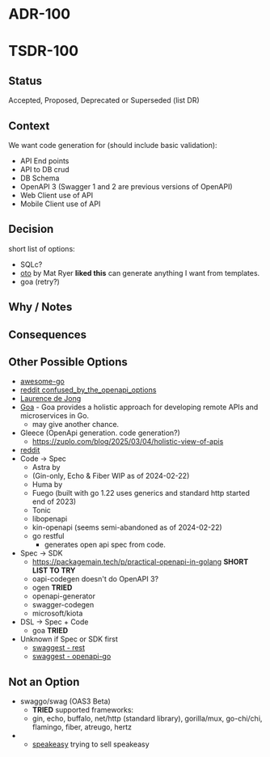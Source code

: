 # ADR-100
# TSDR-100

## Status

Accepted, Proposed, Deprecated or Superseded (list DR)

## Context

We want code generation for (should include basic validation):
- API End points
- API to DB crud
- DB Schema
- OpenAPI 3 (Swagger 1 and 2 are previous versions of OpenAPI)
- Web Client use of API
- Mobile Client use of API

## Decision

short list of options:
- SQLc? 
- [oto](https://github.com/pacedotdev/oto/tree/main/otohttp) by Mat Ryer **liked this** can generate anything I want from templates.
- goa (retry?)

## Why / Notes



## Consequences



## Other Possible Options

- [awesome-go](https://github.com/avelino/awesome-go?tab=readme-ov-file#go-generate-tools)
- [reddit confused_by_the_openapi_options](https://www.reddit.com/r/golang/comments/1gmhz08/confused_by_the_openapi_options_for_go/)
- [Laurence de Jong](https://ldej.nl/post/generating-go-from-openapi-3/)
- [Goa](https://github.com/goadesign/goa) - Goa provides a holistic approach for developing remote APIs and microservices in Go.
  - may give another chance.
- Gleece (OpenApi generation. code generation?)
  - https://zuplo.com/blog/2025/03/04/holistic-view-of-apis
- [reddit](https://www.reddit.com/r/golang/comments/1avsog1/go_openapi_codegen/)
- Code → Spec
  - Astra by
  - (Gin-only, Echo & Fiber WIP as of 2024-02-22)
  - Huma by
  - Fuego (built with go 1.22 uses generics and standard http started end of 2023)
  - Tonic
  - libopenapi
  - kin-openapi (seems semi-abandoned as of 2024-02-22)
  - go restful
    - generates open api spec from code.
- Spec → SDK
  - https://packagemain.tech/p/practical-openapi-in-golang **SHORT LIST TO TRY**
  - oapi-codegen
    doesn't do OpenAPI 3?
  - ogen **TRIED**
  - openapi-generator
  - swagger-codegen
  - microsoft/kiota
- DSL → Spec + Code
  - goa  **TRIED**
- Unknown if Spec or SDK first
  - [swaggest - rest](https://github.com/swaggest/rest)
  - [swaggest - openapi-go](https://github.com/swaggest/openapi-go)

## Not an Option
- swaggo/swag (OAS3 Beta)
  - **TRIED** supported frameworks:
  - gin, echo, buffalo, net/http (standard library), gorilla/mux, go-chi/chi,
    flamingo, fiber, atreugo, hertz
- - [speakeasy](https://www.speakeasy.com/docs/languages/golang/oss-comparison-go) trying to sell speakeasy




